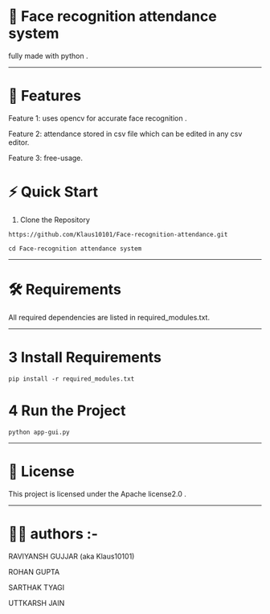 # 🚀 Face recognition attendance system

fully made with python .


---

# 🌟 Features

Feature 1: uses opencv for accurate face recognition .

Feature 2: attendance stored in csv file which can be edited in any csv editor.

Feature 3: free-usage.




# ⚡ Quick Start

 1. Clone the Repository
    
```
https://github.com/Klaus10101/Face-recognition-attendance.git 
```

```
cd Face-recognition attendance system 
```



---

# 🛠️ Requirements

All required dependencies are listed in required_modules.txt.


---


# 3 Install Requirements

```
pip install -r required_modules.txt
```

# 4 Run the Project
```
python app-gui.py
```






---

# 📃 License

This project is licensed under the Apache license2.0 .



---


# 👥👥 authors :-

RAVIYANSH GUJJAR (aka Klaus10101)

ROHAN GUPTA

SARTHAK TYAGI

UTTKARSH JAIN


